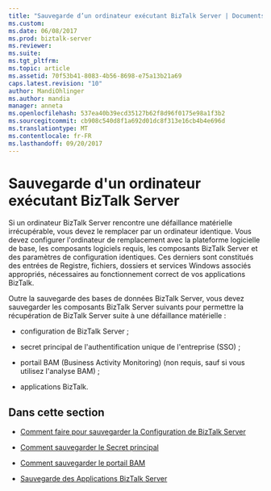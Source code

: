 ```yaml
---
title: "Sauvegarde d’un ordinateur exécutant BizTalk Server | Documents Microsoft"
ms.custom: 
ms.date: 06/08/2017
ms.prod: biztalk-server
ms.reviewer: 
ms.suite: 
ms.tgt_pltfrm: 
ms.topic: article
ms.assetid: 70f53b41-8083-4b56-8698-e75a13b21a69
caps.latest.revision: "10"
author: MandiOhlinger
ms.author: mandia
manager: anneta
ms.openlocfilehash: 537ea40b39ecd35127b62f8d96f0175e98a1f3b2
ms.sourcegitcommit: cb908c540d8f1a692d01dc8f313e16cb4b4e696d
ms.translationtype: MT
ms.contentlocale: fr-FR
ms.lasthandoff: 09/20/2017
---
```

# <a name="backing-up-a-computer-running-biztalk-server"></a>Sauvegarde d'un ordinateur exécutant BizTalk Server
Si un ordinateur BizTalk Server rencontre une défaillance matérielle irrécupérable, vous devez le remplacer par un ordinateur identique. Vous devez configurer l'ordinateur de remplacement avec la plateforme logicielle de base, les composants logiciels requis, les composants BizTalk Server et des paramètres de configuration identiques. Ces derniers sont constitués des entrées de Registre, fichiers, dossiers et services Windows associés appropriés, nécessaires au fonctionnement correct de vos applications BizTalk.  
  
 Outre la sauvegarde des bases de données BizTalk Server, vous devez sauvegarder les composants BizTalk Server suivants pour permettre la récupération de BizTalk Server suite à une défaillance matérielle :  
  
-   configuration de BizTalk Server ;  
  
-   secret principal de l'authentification unique de l'entreprise (SSO) ;  
  
-   portail BAM (Business Activity Monitoring) (non requis, sauf si vous utilisez l'analyse BAM) ;  
  
-   applications BizTalk.  
  
## <a name="in-this-section"></a>Dans cette section  
  
-   [Comment faire pour sauvegarder la Configuration de BizTalk Server](../core/how-to-back-up-the-biztalk-server-configuration.md)  
  
-   [Comment sauvegarder le Secret principal](../core/how-to-back-up-the-master-secret.md)  
  
-   [Comment sauvegarder le portail BAM](../core/how-to-back-up-the-bam-portal.md)  
  
-   [Sauvegarde des Applications BizTalk Server](../core/backing-up-biztalk-server-applications.md)